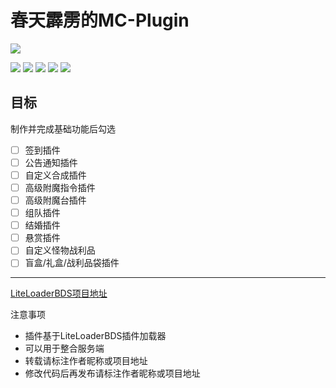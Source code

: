 # 春天霹雳的MC-Plugin
![]([https://github.com/sadwaw/--MC-Plugin/blob/main/avatar.jpg?raw=true](https://avatars.githubusercontent.com/u/88182518?s=400&u=3857098d554cfd7f1763b1416d3591f314529171&v=4))

![](https://img.shields.io/github/stars/sadwaw/--MC-Plugin.svg) ![](https://img.shields.io/github/forks/sadwaw/--MC-Plugin.svg) ![](https://img.shields.io/github/tag/sadwaw/--MC-Plugin.svg) ![](https://img.shields.io/github/release/sadwaw/--MC-Plugin.svg) ![](https://img.shields.io/github/issues/sadwaw/--MC-Plugin.svg)

## 目标
制作并完成基础功能后勾选

- [ ] 签到插件
- [ ] 公告通知插件
- [ ] 自定义合成插件
- [ ] 高级附魔指令插件
- [ ] 高级附魔台插件
- [ ] 组队插件
- [ ] 结婚插件
- [ ] 悬赏插件
- [ ] 自定义怪物战利品
- [ ] 盲盒/礼盒/战利品袋插件
----
[LiteLoaderBDS项目地址](https://github.com/LiteLDev/LiteLoaderBDSv2 "LiteLoaderBDS项目地址")

注意事项
- 插件基于LiteLoaderBDS插件加载器
- 可以用于整合服务端
- 转载请标注作者昵称或项目地址
- 修改代码后再发布请标注作者昵称或项目地址
